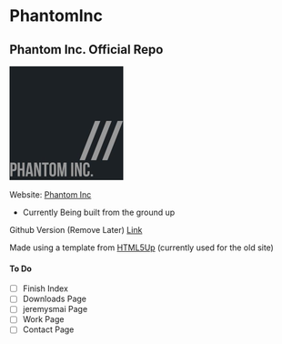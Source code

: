 # PhantomInc
## Phantom Inc. Official Repo
<img src="images/logo.jpg" width="200" height="200"></img>

Website: [Phantom Inc](https://www.phantominc.net)
* Currently Being built from the ground up

Github Version (Remove Later) [Link](https://jeremysmai.github.io/phantominc/)

Made using a template from [HTML5Up](https://html5up.net) (currently used for the old site)

#### To Do
- [ ] Finish Index
- [ ] Downloads Page
- [ ] jeremysmai Page
- [ ] Work Page
- [ ] Contact Page
